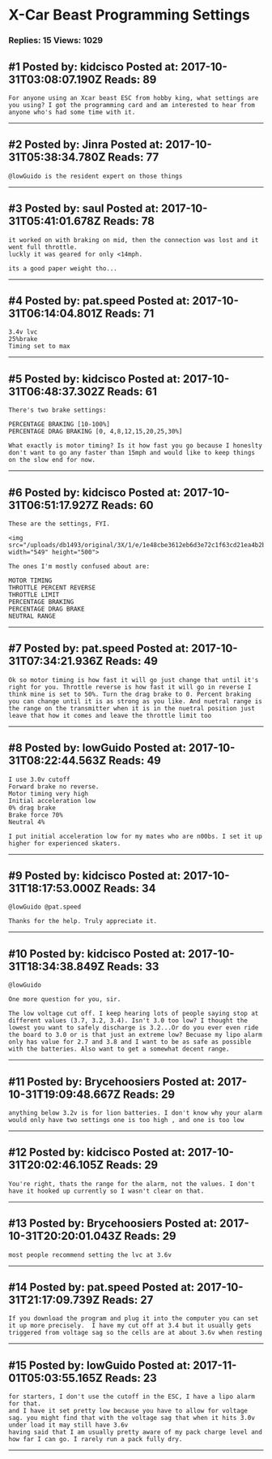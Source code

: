 # X-Car Beast Programming Settings

### Replies: 15 Views: 1029

## \#1 Posted by: kidcisco Posted at: 2017-10-31T03:08:07.190Z Reads: 89

```
For anyone using an Xcar beast ESC from hobby king, what settings are you using? I got the programming card and am interested to hear from anyone who's had some time with it.
```

---
## \#2 Posted by: Jinra Posted at: 2017-10-31T05:38:34.780Z Reads: 77

```
@lowGuido is the resident expert on those things
```

---
## \#3 Posted by: saul Posted at: 2017-10-31T05:41:01.678Z Reads: 78

```
it worked on with braking on mid, then the connection was lost and it went full throttle.
luckly it was geared for only <14mph.

its a good paper weight tho...
```

---
## \#4 Posted by: pat.speed Posted at: 2017-10-31T06:14:04.801Z Reads: 71

```
3.4v lvc 
25%brake 
Timing set to max
```

---
## \#5 Posted by: kidcisco Posted at: 2017-10-31T06:48:37.302Z Reads: 61

```
There's two brake settings:

PERCENTAGE BRAKING [10-100%]
PERCENTAGE DRAG BRAKING [0, 4,8,12,15,20,25,30%]

What exactly is motor timing? Is it how fast you go because I honeslty don't want to go any faster than 15mph and would like to keep things on the slow end for now.
```

---
## \#6 Posted by: kidcisco Posted at: 2017-10-31T06:51:17.927Z Reads: 60

```
These are the settings, FYI. 

<img src="/uploads/db1493/original/3X/1/e/1e48cbe3612eb6d3e72c1f63cd21ea4b2bb47431.png" width="549" height="500">

The ones I'm mostly confused about are:

MOTOR TIMING
THROTTLE PERCENT REVERSE 
THROTTLE LIMIT
PERCENTAGE BRAKING
PERCENTAGE DRAG BRAKE
NEUTRAL RANGE
```

---
## \#7 Posted by: pat.speed Posted at: 2017-10-31T07:34:21.936Z Reads: 49

```
Ok so motor timing is how fast it will go just change that until it's right for you. Throttle reverse is how fast it will go in reverse I think mine is set to 50%. Turn the drag brake to 0. Percent braking you can change until it is as strong as you like. And nuetral range is the range on the transmitter when it is in the nuetral position just leave that how it comes and leave the throttle limit too
```

---
## \#8 Posted by: lowGuido Posted at: 2017-10-31T08:22:44.563Z Reads: 49

```
I use 3.0v cutoff
Forward brake no reverse.
Motor timing very high
Initial acceleration low
0% drag brake
Brake force 70%
Neutral 4%

I put initial acceleration low for my mates who are n00bs. I set it up higher for experienced skaters.
```

---
## \#9 Posted by: kidcisco Posted at: 2017-10-31T18:17:53.000Z Reads: 34

```
@lowGuido @pat.speed

Thanks for the help. Truly appreciate it.
```

---
## \#10 Posted by: kidcisco Posted at: 2017-10-31T18:34:38.849Z Reads: 33

```
@lowGuido

One more question for you, sir. 

The low voltage cut off. I keep hearing lots of people saying stop at different values (3.7, 3.2, 3.4). Isn't 3.0 too low? I thought the lowest you want to safely discharge is 3.2...Or do you ever even ride the board to 3.0 or is that just an extreme low? Becuase my lipo alarm only has value for 2.7 and 3.8 and I want to be as safe as possible with the batteries. Also want to get a somewhat decent range.
```

---
## \#11 Posted by: Brycehoosiers Posted at: 2017-10-31T19:09:48.667Z Reads: 29

```
anything below 3.2v is for lion batteries. I don't know why your alarm would only have two settings one is too high , and one is too low
```

---
## \#12 Posted by: kidcisco Posted at: 2017-10-31T20:02:46.105Z Reads: 29

```
You're right, thats the range for the alarm, not the values. I don't have it hooked up currently so I wasn't clear on that.
```

---
## \#13 Posted by: Brycehoosiers Posted at: 2017-10-31T20:20:01.043Z Reads: 29

```
most people recommend setting the lvc at 3.6v
```

---
## \#14 Posted by: pat.speed Posted at: 2017-10-31T21:17:09.739Z Reads: 27

```
If you download the program and plug it into the computer you can set it up more precisely.  I have my cut off at 3.4 but it usually gets triggered from voltage sag so the cells are at about 3.6v when resting
```

---
## \#15 Posted by: lowGuido Posted at: 2017-11-01T05:03:55.165Z Reads: 23

```
for starters, I don't use the cutoff in the ESC, I have a lipo alarm for that.
and I have it set pretty low because you have to allow for voltage sag. you might find that with the voltage sag that when it hits 3.0v under load it may still have 3.6v
having said that I am usually pretty aware of my pack charge level and how far I can go. I rarely run a pack fully dry.
```

---
